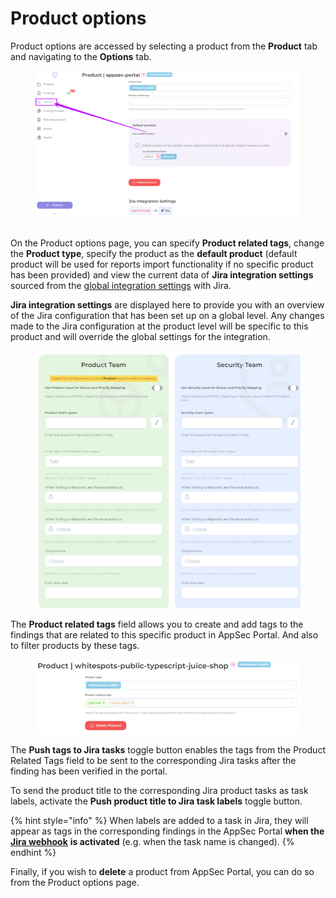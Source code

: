 # Product options

Product options are accessed by selecting a product from the **Product** tab and navigating to the **Options** tab.

<figure><img src="../../../.gitbook/assets/image (155).png" alt=""><figcaption></figcaption></figure>

\
On the Product options page, you can specify **Product related tags**, change the **Product type**, specify the product as the **default product** (default product will be used for reports import functionality if no specific product has been provided) and view the current data of **Jira integration settings** sourced from the [global integration settings](../jira/jira-integration-configuration.md#step-3.-default-team-spaces) with Jira.&#x20;

**Jira integration settings** are displayed here to provide you with an overview of the Jira configuration that has been set up on a global level. Any changes made to the Jira configuration at the product level will be specific to this product and will override the global settings for the integration.

<figure><img src="../../../.gitbook/assets/image (156).png" alt=""><figcaption></figcaption></figure>

The **Product related tags** field allows you to create and add tags to the findings that are related to this specific product in AppSec Portal. And also to filter products by these tags.

<figure><img src="../../../.gitbook/assets/product related tag jira.png" alt=""><figcaption></figcaption></figure>

The **Push tags to Jira tasks** toggle button enables the tags from the Product Related Tags field to be sent to the corresponding Jira tasks after the finding has been verified in the portal.

To send the product title to the corresponding Jira product tasks as task labels, activate the **Push product title to Jira task labels** toggle button.

{% hint style="info" %}
When labels are added to a task in Jira, they will appear as tags in the corresponding findings in the AppSec Portal **when the** [**Jira webhook**](../jira/setting-up-jira-webhook.md) **is activated** (e.g. when the task name is changed).
{% endhint %}

Finally, if you wish to **delete** a product from AppSec Portal, you can do so from the Product options page.
